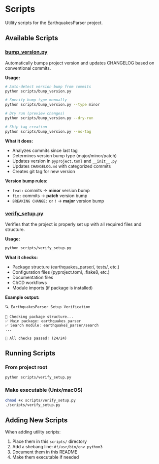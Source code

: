 # Scripts

Utility scripts for the EarthquakesParser project.

## Available Scripts

### [bump_version.py](bump_version.py)

Automatically bumps project version and updates CHANGELOG based on conventional commits.

**Usage:**

```bash
# Auto-detect version bump from commits
python scripts/bump_version.py

# Specify bump type manually
python scripts/bump_version.py --type minor

# Dry run (preview changes)
python scripts/bump_version.py --dry-run

# Skip tag creation
python scripts/bump_version.py --no-tag
```

**What it does:**

- Analyzes commits since last tag
- Determines version bump type (major/minor/patch)
- Updates version in `pyproject.toml` and `__init__.py`
- Updates `CHANGELOG.md` with categorized commits
- Creates git tag for new version

**Version bump rules:**

- `feat:` commits → **minor** version bump
- `fix:` commits → **patch** version bump
- `BREAKING CHANGE:` or `!` → **major** version bump

### [verify_setup.py](verify_setup.py)

Verifies that the project is properly set up with all required files and structure.

**Usage:**

```bash
python scripts/verify_setup.py
```

**What it checks:**

- Package structure (earthquakes_parser/, tests/, etc.)
- Configuration files (pyproject.toml, .flake8, etc.)
- Documentation files
- CI/CD workflows
- Module imports (if package is installed)

**Example output:**

```text
🔍 EarthquakesParser Setup Verification

📁 Checking package structure...
✅ Main package: earthquakes_parser
✅ Search module: earthquakes_parser/search
...

🎉 All checks passed! (24/24)
```

## Running Scripts

### From project root

```bash
python scripts/verify_setup.py
```

### Make executable (Unix/macOS)

```bash
chmod +x scripts/verify_setup.py
./scripts/verify_setup.py
```

## Adding New Scripts

When adding utility scripts:

1. Place them in this `scripts/` directory
2. Add a shebang line: `#!/usr/bin/env python3`
3. Document them in this README
4. Make them executable if needed
